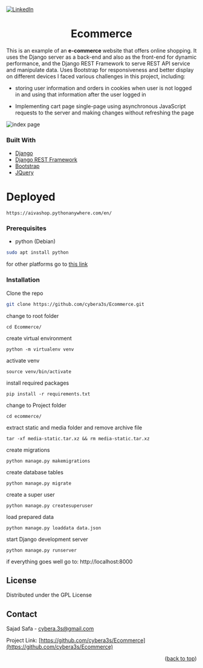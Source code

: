 <div id="top"></div>

[![LinkedIn][linkedin-shield]][linkedin-url]



<div>
  <h1 align="center">Ecommerce</h1>

  <p>
This is an example of an <b> e-commerce </b> website that offers online shopping.
It uses the Django server as a back-end and also as the front-end for dynamic performance, and the Django REST Framework to serve REST API service and manipulate data. Uses Bootstrap for responsiveness and better display on different devices
I faced various challenges in this project, including:

- storing user information and orders in cookies when user is not logged in and using that information after the user logged in
- Implementing cart page single-page using asynchronous JavaScript requests to the server and making changes without refreshing the page

  
  </p>
</div>

<img src="https://user-images.githubusercontent.com/74768669/169667903-ac1291af-53de-49da-bb68-87e95de2b2f6.png" alt="index page" >


### Built With
 * [Django](https://www.djangoproject.com/)
 * [Django REST Framework](https://www.django-rest-framework.org/)
* [Bootstrap](https://getbootstrap.com)
* [JQuery](https://jquery.com)

# Deployed
```
https://aivashop.pythonanywhere.com/en/
  ```


### Prerequisites


* python (Debian)
  
```sh
sudo apt install python
  ```

for other platforms go to  [this link](https://www.python.org/downloads/)

### Installation

Clone the repo

   ```sh
  git clone https://github.com/cybera3s/Ecommerce.git
   ```
change to root folder  

    cd Ecommerce/

create virtual environment 

    python -m virtualenv venv

  activate venv
  

    source venv/bin/activate

install required packages

    pip install -r requirements.txt

change to Project folder  

    cd ecommerce/

extract static and media folder and remove archive file

    tar -xf media-static.tar.xz && rm media-static.tar.xz

create migrations

    python manage.py makemigrations 


create database tables

    python manage.py migrate

create a super user

    python manage.py createsuperuser

load prepared data

    python manage.py loaddata data.json

start Django development server

    python manage.py runserver

if everything goes well go to:  http://localhost:8000
 


[comment]: <> (<!-- USAGE EXAMPLES -->)

[comment]: <> (## Usage)

[comment]: <> (if both development servers or up go to home page by)

[comment]: <> ( http://localhost:8000)

[comment]: <> (You can log in with the username and password you created for your superuser)

[comment]: <> (after log in you redirect to [students]&#40;http://localhost:8080/students&#41; table page you can add or delete any row of table)

[comment]: <> (Any other usage and information served API will find in http://127.0.0.1:8000/swagger/)

<!-- LICENSE -->

## License

Distributed under the GPL License




<!-- CONTACT -->

## Contact

Sajad Safa - cybera.3s@gmail.com

Project Link: [https://github.com/cybera3s/Ecommerce](https://github.com/cybera3s/Ecommerce)

<p align="right">(<a href="#top">back to top</a>)</p>

<!-- MARKDOWN LINKS & IMAGES -->
<!-- https://www.markdownguide.org/basic-syntax/#reference-style-links -->
[contributors-shield]: https://img.shields.io/github/contributors/cybera3s/Ecommerce.svg?style=for-the-badge
[contributors-url]: https://github.com/cybera3s/Ecommerce/graphs/contributors
[forks-shield]: https://img.shields.io/github/forks/cybera3s/Ecommerce.svg?style=for-the-badge
[forks-url]: https://github.com/cybera3s/Ecommerce/network/members
[stars-shield]: https://img.shields.io/github/stars/cybera3s/Ecommerce.svg?style=for-the-badge
[stars-url]: https://github.com/cybera3s/Ecommerce/stargazers
[issues-shield]: https://img.shields.io/github/issues/cybera3s/Ecommerce.svg?style=for-the-badge
[issues-url]: https://github.com/cybera3s/Ecommerce/issues
[license-shield]: https://img.shields.io/github/license/cybera3s/Ecommerce.svg?style=for-the-badge
[license-url]: https://github.com/cybera3s/Ecommerce/blob/master/LICENSE.txt
[linkedin-shield]: https://img.shields.io/badge/-LinkedIn-black.svg?style=for-the-badge&logo=linkedin&colorB=555
[linkedin-url]: https://www.linkedin.com/in/cybera3s
